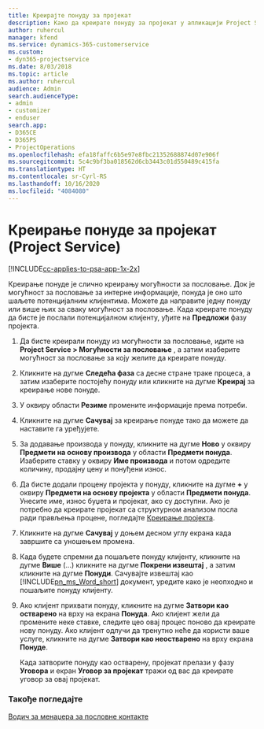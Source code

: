 ```yaml
---
title: Креирајте понуду за пројекат
description: Како да креирате понуду за пројекат у апликацији Project Service
author: ruhercul
manager: kfend
ms.service: dynamics-365-customerservice
ms.custom:
- dyn365-projectservice
ms.date: 8/03/2018
ms.topic: article
ms.author: ruhercul
audience: Admin
search.audienceType:
- admin
- customizer
- enduser
search.app:
- D365CE
- D365PS
- ProjectOperations
ms.openlocfilehash: efa18faffc6b5e97e8fbc21352688874d07e906f
ms.sourcegitcommit: 5c4c9bf3ba018562d6cb3443c01d550489c415fa
ms.translationtype: HT
ms.contentlocale: sr-Cyrl-RS
ms.lasthandoff: 10/16/2020
ms.locfileid: "4084080"
---
```

# <a name="create-a-project-quote-project-service"></a>Креирање понуде за пројекат (Project Service)

[!INCLUDE[cc-applies-to-psa-app-1x-2x](../includes/cc-applies-to-psa-app-1x-2x.md)]

Креирање понуде је слично креирању могућности за пословање. Док је могућност за пословање за интерне информације, понуда је оно што шаљете потенцијалним клијентима. Можете да направите једну понуду или више њих за сваку могућност за пословање. Када креирате понуду да бисте је послали потенцијалном клијенту, уђите на **Предложи** фазу пројекта.  
  
1. Да бисте креирали понуду из могућности за пословање, идите на **Project Service > Могућности за пословање** , а затим изаберите могућност за пословање за коју желите да креирате понуду.  
  
2. Кликните на дугме **Следећа фаза** са десне стране траке процеса, а затим изаберите постојећу понуду или кликните на дугме **Креирај** за креирање нове понуде.  
  
3. У оквиру области **Резиме** промените информације према потреби.  
  
4. Кликните на дугме **Сачувај** за креирање понуде тако да можете да наставите га уређујете.  
  
5. За додавање производа у понуду, кликните на дугме **Ново** у оквиру **Предмети на основу производа** у области **Предмети понуда**. Изаберите ставку у оквиру **Име производа** и потом одредите количину, продајну цену и понуђени износ.  
  
6. Да бисте додали процену пројекта у понуду, кликните на дугме **+** у оквиру **Предмети на основу пројекта** у области **Предмети понуда**. Унесите име, износ буџета и пројекат, ако су доступни. Ако је потребно да креирате пројекат са структурном анализом посла ради прављења процене, погледајте [Креирање пројекта](../psa/create-project.md).  
  
7. Кликните на дугме **Сачувај** у доњем десном углу екрана када завршите са уношењем промена.  
  
8. Када будете спремни да пошаљете понуду клијенту, кликните на дугме **Више** (...) кликните на дугме **Покрени извештај** , а затим кликните на дугме **Понуди**. Сачувајте извештај као [!INCLUDE[pn_ms_Word_short](../includes/pn-ms-word-short.md)] документ, уредите како је неопходно и пошаљите понуду клијенту.  
  
9. Ако клијент прихвати понуду, кликните на дугме **Затвори као остварено** на врху на екрана **Понуда**. Ако клијент жели да промените неке ставке, следите цео овај процес поново да креирате нову понуду. Ако клијент одлучи да тренутно неће да користи ваше услуге, кликните на дугме **Затвори као неостварено** на врху екрана **Понуде**.  
  
   Када затворите понуду као остварену, пројекат прелази у фазу **Уговора** и екран **Уговор за пројекат** тражи од вас да креирате уговор за овај пројекат.  
  
### <a name="see-also"></a>Такође погледајте  
 [Водич за менаџера за пословне контакте](../psa/account-manager-guide.md)
